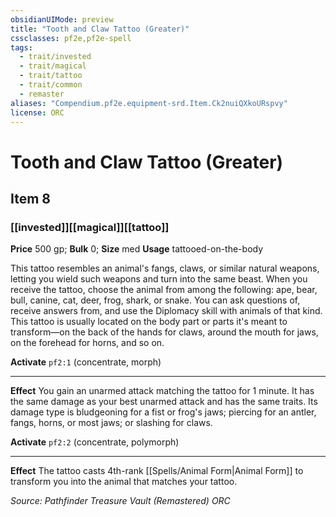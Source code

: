 ```yaml
---
obsidianUIMode: preview
title: "Tooth and Claw Tattoo (Greater)"
cssclasses: pf2e,pf2e-spell
tags:
  - trait/invested
  - trait/magical
  - trait/tattoo
  - trait/common
  - remaster
aliases: "Compendium.pf2e.equipment-srd.Item.Ck2nuiQXkoURspvy"
license: ORC
---
```

# Tooth and Claw Tattoo (Greater)
## Item 8
### [[invested]][[magical]][[tattoo]]


**Price** 500 gp; 
**Bulk** 0; **Size** med
**Usage** tattooed-on-the-body

This tattoo resembles an animal's fangs, claws, or similar natural weapons, letting you wield such weapons and turn into the same beast. When you receive the tattoo, choose the animal from among the following: ape, bear, bull, canine, cat, deer, frog, shark, or snake. You can ask questions of, receive answers from, and use the Diplomacy skill with animals of that kind. This tattoo is usually located on the body part or parts it's meant to transform—on the back of the hands for claws, around the mouth for jaws, on the forehead for horns, and so on.

**Activate** `pf2:1` (concentrate, morph)

* * *

**Effect** You gain an unarmed attack matching the tattoo for 1 minute. It has the same damage as your best unarmed attack and has the same traits. Its damage type is bludgeoning for a fist or frog's jaws; piercing for an antler, fangs, horns, or most jaws; or slashing for claws.

**Activate** `pf2:2` (concentrate, polymorph)

* * *

**Effect** The tattoo casts 4th-rank [[Spells/Animal Form|Animal Form]] to transform you into the animal that matches your tattoo.

*Source: Pathfinder Treasure Vault (Remastered)*
*ORC*